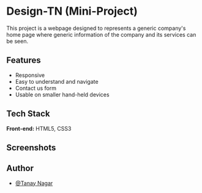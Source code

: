 
# Design-TN (Mini-Project)

This project is a webpage designed to represents a generic company's home page where generic information of the company and its services can be seen.


## Features

- Responsive
- Easy to understand and navigate
- Contact us form
- Usable on smaller hand-held devices

  
## Tech Stack

**Front-end:** HTML5, CSS3



  
## Screenshots

## Author

- [@Tanay Nagar](https://www.github.com/Tanay2409)

  